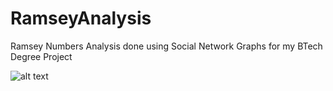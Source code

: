 # RamseyAnalysis

Ramsey Numbers Analysis done using Social Network Graphs for my BTech Degree Project

![alt text](http://url/to/img.png)

